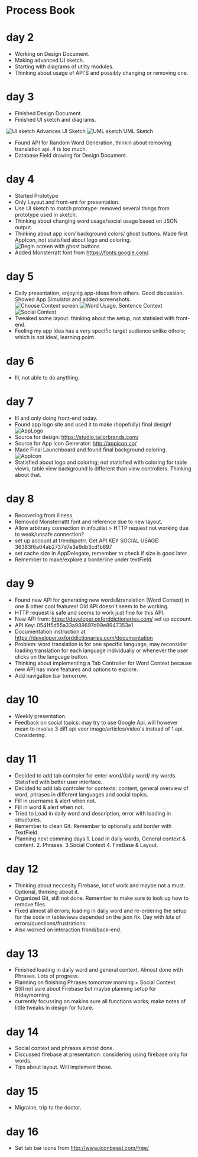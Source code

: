 # Process Book 

# day 2
* Working on Design Document. 
* Making advanced UI sketch.
* Starting with diagrams of utilty modules. 
* Thinking about usage of API'S and possibly changing or removing one.

# day 3
* Finished Design Document.
* Finished UI sketch and diagrams. 

![UI sketch](doc/UI.png)
Advances UI Sketch
![UML sketch](doc/UML.png)
UML Sketch

* Found API for Random Word Generation, thinkin about removing translation api. 4 is too much.
* Database Field drawing for Design Document.

# day 4
* Started Prototype
* Only Layout and front-ent for presentation. 
* Use UI sketch to match prototype: removed several things from prototype used in sketch. 
* Thinking about changing word usage/social usage based on JSON output. 
* Thinking about app icon/ background colors/ ghost buttons. Made first AppIcon, not statisfied about logo and coloring. 
![Begin screen with ghost buttons](doc/screenshots/Prototype1-1.png)
* Added Monsterratt font from https://fonts.google.com/.

# day 5
* Daily presentation, enjoying app-ideas from others. Good discussion. Showed App Simulator and added screenshots.
![Choose Context screen](doc/screenshots/Prototype1-3.png)
![Word Usage, Sentence Context](doc/screenshots/Prototype1-4.png)
![Social Context](doc/screenshots/Prototype1-5.png)
* Tweaked some layout: thinking about the setup, not statisied with front-end. 
* Feeling my app idea has a very specific target audience unlike others; which is not ideal, learning point. 

# day 6
* Ill, not able to do anything. 

# day 7
* Ill and only doing front-end today.
* Found app logo site and used it to make (hopefully) final design!  
![AppLogo](doc/GetContext_Logo.png)
* Source for design:  https://studio.tailorbrands.com/
* Source for App Icon Generator:  http://appicon.co/
* Made Final Launchboard and found final background coloring. 
![AppIcon](doc/GetContext_AppIcon.png)
* Statisfied about logo and coloring; not statisfied with coloring for table views, table view background is different than
  view controllers. Thinking about that. 

# day 8
* Recovering from illness.
* Removed Monsterrattt font and reference due to new layout. 
* Allow arbitrary connection in info.plist > HTTP request not working due to weak/unsafe connection?
* set up account at trendspotrr. Get API KEY SOCIAL USAGE:  36383f6a04ab2737d7e3e9db3cd1b697
* set cache size in AppDelegate, remember to check if size is good later.
* Remember to make/explore a borderline under textField. 


# day 9
* Found new API for generating new words&translation (Word Context) in one & other cool features! Old API doesn't seem to be working.
* HTTP request is safe and seems to work just fine for this API. 
* New API from: https://developer.oxforddictionaries.com/ set up account.
* API Key: 0541f5d55a33a989697d99e8947353e1
* Documentation instruction at https://developer.oxforddictionaries.com/documentation
* Problem: word translation is for one specific language, may reconsider loading translation for each language individually or whenever the user clicks on the language button.
* Thinking about implementing a Tab Controller for Word Context because new API has more 
features and options to explore.
* Add navigation bar tomorrow.

# day 10
* Weekly presentation. 
* Feedback on social topics: may try to use Google Api, will however mean to involve 3 diff
api voor image/articles/video's instead of 1 api. Considering. 

# day 11
* Decided to add tab controler for enter word/daily word/ my words. Statisfied with better user interface.
* Decided to add tab controler for contexts: content, general overview of word, phrases in different languages and social topics. 
* Fill in username & alert when not.
* Fill in word & alert when not. 
* Tried to Load in daily word and description, error with loading in structures. 
* Remember to clean Git. Remember to optionally add border with TextField. 
* Planning next comming days 1. Load in daily words, General context & content. 2. Phrases. 3.Social Context 4. FireBase & Layout.

# day 12
* Thinking about neccesity Firebase, lot of work and maybe not a must. Optional, thinking about it. 
* Organized Git, still not done. Remember to make sure to look up how to remove files. 
* Fixed almost all errors; loading in daily word and re-ordering the setup for the code in tableviews depended on
the json fix. Day with lots of errors/questions/frustrations.
* Also worked on interaction frond/back-end. 

# day 13
* Finished loading in daily word and general context. Almost done with Phrases. Lots of progress.
* Planning on finishing Phrases tomorrow morning + Social Context. 
* Still not sure about Firebase but maybe planning setup for fridaymorning. 
* currently focussing on makins sure all functions works; make notes of little tweaks in design for future.

# day 14
* Social context and phrases almost done. 
* Discussed firebase at presentation: considering using firebase only for words. 
* Tips about layout. Will implement those. 

# day 15
* Migraine, trip to the doctor. 


# day 16
* Set tab bar icons from http://www.iconbeast.com/free/





